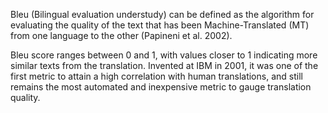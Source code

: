 Bleu (Bilingual evaluation understudy) can be defined as the algorithm for evaluating the quality of the text that has been Machine-Translated (MT) from one language to the other (Papineni et al. 2002).

Bleu score ranges between 0 and 1, with values closer to 1 indicating more similar texts from the translation. Invented at IBM in 2001, it was one of the first metric to attain a high correlation with human translations, and still remains the most automated and inexpensive metric to gauge translation quality.
